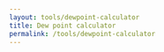 ```yaml
---
layout: tools/dewpoint-calculator
title: Dew point calculator
permalink: /tools/dewpoint-calculator
---
```


